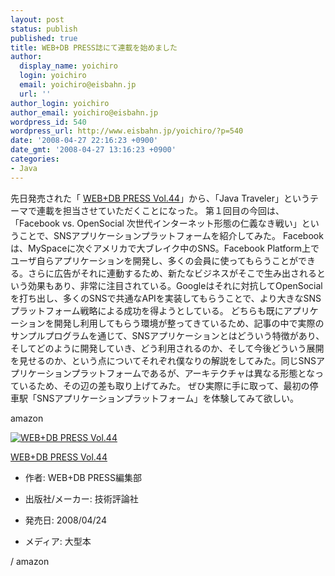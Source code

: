```yaml
---
layout: post
status: publish
published: true
title: WEB+DB PRESS誌にて連載を始めました
author:
  display_name: yoichiro
  login: yoichiro
  email: yoichiro@eisbahn.jp
  url: ''
author_login: yoichiro
author_email: yoichiro@eisbahn.jp
wordpress_id: 540
wordpress_url: http://www.eisbahn.jp/yoichiro/?p=540
date: '2008-04-27 22:16:23 +0900'
date_gmt: '2008-04-27 13:16:23 +0900'
categories:
- Java
---
```


先日発売された「
[WEB+DB PRESS Vol.44](http://gihyo.jp/magazine/wdpress/archive/2008/vol44)」から、「Java Traveler」というテーマで連載を担当させていただくことになった。
第１回目の今回は、「Facebook vs. OpenSocial 次世代インターネット形態の仁義なき戦い」ということで、SNSアプリケーションプラットフォームを紹介してみた。
Facebookは、MySpaceに次ぐアメリカで大ブレイク中のSNS。Facebook Platform上でユーザ自らアプリケーションを開発し、多くの会員に使ってもらうことができる。さらに広告がそれに連動するため、新たなビジネスがそこで生み出されるという効果もあり、非常に注目されている。Googleはそれに対抗してOpenSocialを打ち出し、多くのSNSで共通なAPIを実装してもらうことで、より大きなSNSプラットフォーム戦略による成功を得ようとしている。
どちらも既にアプリケーションを開発し利用してもらう環境が整ってきているため、記事の中で実際のサンプルプログラムを通じて、SNSアプリケーションとはどういう特徴があり、そしてどのように開発していき、どう利用されるのか、そして今後どういう展開を見せるのか、という点についてそれぞれ僕なりの解説をしてみた。同じSNSアプリケーションプラットフォームであるが、アーキテクチャは異なる形態となっているため、その辺の差も取り上げてみた。
ぜひ実際に手に取って、最初の停車駅「SNSアプリケーションプラットフォーム」を体験してみて欲しい。

amazon

[![WEB+DB PRESS Vol.44](http://ecx.images-amazon.com/images/I/51pOyJ1fsML._SL160_.jpg)](http://www.amazon.co.jp/exec/obidos/ASIN/4774134686/eclipseplugin-22/ref=nosim)

[WEB+DB PRESS Vol.44](http://www.amazon.co.jp/exec/obidos/ASIN/4774134686/eclipseplugin-22/ref=nosim)

* 作者: WEB+DB PRESS編集部

* 出版社/メーカー: 技術評論社

* 発売日: 2008/04/24

* メディア: 大型本



/ amazon
